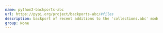 ```yaml
---
name: python2-backports-abc
url: https://pypi.org/project/backports-abc/#files
description: backport of recent additions to the 'collections.abc' module. URL : https://pypi.org/project/backports-abc/#files Groups : None
group: None
---
```

